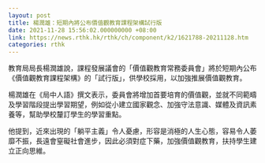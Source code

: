 ```yaml
---
layout: post
title: 楊潤雄：短期內將公布價值觀教育課程架構試行版
date: 2021-11-28 15:56:02.000000000 +08:00
link: https://news.rthk.hk/rthk/ch/component/k2/1621788-20211128.htm
categories: rthk
---
```


教育局局長楊潤雄說，課程發展議會的「價值觀教育常務委員會」將於短期內公布《價值觀教育課程架構》的「試行版」，供學校採用，以加強推展價值觀教育。

楊潤雄在《局中人語》撰文表示，委員會將增加首要培育的價值觀，並就不同範疇及學習階段提出學習期望，例如從小建立國家觀念、加強守法意識、媒體及資訊素養等，幫助學校釐訂學生的學習重點。

他提到，近來出現的「躺平主義」令人憂慮，形容是消極的人生心態，容易令人萎靡不振，長遠會窒礙社會進步，因此必須對症下藥，加強價值觀教育，扶持學生建立正向思維。
